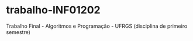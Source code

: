 # trabalho-INF01202
Trabalho Final - Algoritmos e Programação - UFRGS (disciplina de primeiro semestre)
